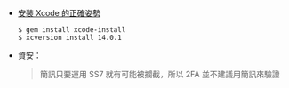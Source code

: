 - [安裝 Xcode 的正確姿勢](https://www.notion.so/Xcode-dfbe2d934ff84b2d84e34ffceef56fe0)

  ```shell
  $ gem install xcode-install
  $ xcversion install 14.0.1
  ```

- 資安：

  > 簡訊只要運用 SS7 就有可能被攔截，所以 2FA 並不建議用簡訊來驗證
